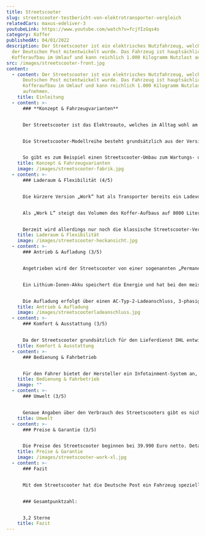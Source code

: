 ```yaml
---
title: Streetscooter
slug: streetscooter-testbericht-von-elektrotransporter-vergleich
relatedCars: maxus-edeliver-3
youtubeLink: https://www.youtube.com/watch?v=fcjYIzGqs4s
category: Koffer
publishedAt: 04/01/2022
description: Der Streetscooter ist ein elektrisches Nutzfahrzeug, welches von
  der Deutschen Post mitentwickelt wurde. Das Fahrzeug ist hauptsächlich mit
  Kofferaufbau im Umlauf und kann reichlich 1.000 Kilogramm Nutzlast aufnehmen.
src: /images/streetscooter-front.jpg
content:
  - content: Der Streetscooter ist ein elektrisches Nutzfahrzeug, welches von der
      Deutschen Post mitentwickelt wurde. Das Fahrzeug ist hauptsächlich mit
      Kofferaufbau im Umlauf und kann reichlich 1.000 Kilogramm Nutzlast
      aufnehmen.
    title: Einleitung
  - content: >-
      ### **Konzept & Fahrzeugvarianten**


      Der Streetscooter ist das Elektroauto, welches im Alltag wohl am häufigsten zu sehen ist. Das liegt daran, dass die Deutsche Post das Fahrzeug in ganz Deutschland für seinen Paketlieferdienst DHL nutzt. So ist der Streetscooter in ländlichen Regionen genauso wie in Großstädten täglich zahlreich unterwegs. Leider ist das Auto für die Deutsche Post zu einem Verlustgeschäft geworden, weshalb der Verkauf eingestellt wurde und der Streetscooter später nur noch zur Aufrechterhaltung der Flotte produziert wurde.


      Die Streetscooter-Modellreihe besteht grundsätzlich aus der Version „Work“ und ist jeweils als Pickup- oder Kofferaufbau („Box“) erhältlich. In der Standard-Variante sind diese Modelle rund 4,70 Meter lang, während die deutlich größere „Work L“-Reihe rund 5,80 Meter misst. In Kooperation mit Ford wurde außerdem ab 2017 der „Work XL“ produziert, der allerdings exklusiv für DHL gefertigt wurde. Neben diesen fertigen Version ist eine „Pure“-Version ohne Aufbau erhältlich, die dann von anderen Herstellern mit individuellen Aufbauten versehen wird.


      So gibt es zum Beispiel einen Streetscooter-Umbau zum Wartungs- und Monteurfahrzeug von den Firmen Bott und Sortima, welche den Koffer-Aufbau mit detaillierten Regal- und Ladungssicherungs-Systemen ausstatten, in dem die verschiedenen Arten von Werkzeugen verstaut werden können. Gleich vier Unternehmen produzieren Pick-Up-Umbauten, die bspw. für Kommunen und Gartenbaubetrieben individuelle Aufbau-Konzepte anbieten, z.B. mit Kippvorrichtungen der Ladefläche. Der dritte Bereich der Umbaulösungen beinhaltet Kühltransporter. Hier können sich Nahrungsmittel-Auslieferer bei den Firmen Wilke Fahrzeugbau und Kress spezielle Kühlkoffer auf den Streetscooter bauen lassen, um ihre Waren frisch zum Kunden zu liefern.
    title: Konzept & Fahrzeugvarianten
    image: /images/streetscooter-fabrik.jpg
  - content: >-
      ### Laderaum & Flexibilität (4/5)


      Die kürzere Version „Work“ hat als Transporter bereits ein Ladevolumen von 4300 Liter. Da der Koffer-Aufbau über den Rädern aufgebaut ist, beeinträchtigen hier auch keine Radkästen das Volumen oder die Beladung. Neben den geteilten Hecktüren ist der Streetscooter außerdem über eine seitliche Schiebetür rechts beladbar, was gerade für Paketzusteller sehr praktisch ist. Die Nutzlast lag bei beiden Aufbauten (Pick-Up und Koffer) bei 720 Kilogramm für die 20 kWh-Version sowie 585 Kilogramm für den 40 kWh-Akku.


      Als „Work L“ steigt das Volumen des Koffer-Aufbaus auf 8000 Liter. Auch hier ist der Laderaum separat vom Fahrwerk montiert und die Beladung über Hecktüren sowie eine seitliche Schiebetür möglich. Die Nutzlast liegt beim „Work L“, welcher nur mit 40 kWh-Akku angeboten wird, bei 905 Kilogramm („Box“) bzw. 890 Kilogramm (Pick-Up). Wie bei den meisten Fahrzeugen kann sich die Nutzlast aber durch gewissen Ausstattungsoptionen etwas verringern.


      Derzeit wird allerdings nur noch die klassische Streetscooter-Version mit Koffer-Aufbau und einer Nutzlast von 1.014 Kilogramm angeboten.
    title: Laderaum & Flexibilität
    image: /images/streetscooter-heckansicht.jpg
  - content: >-
      ### Antrieb & Aufladung (3/5)


      Angetrieben wird der Streetscooter von einer sogenannten „Permanenterregten Synchronmaschine“. Diese erzeugt eine Leistung von 51 kW, welche über ein einstufiges Getriebe mit Differential auf die Vorderachse übertragen wird. Der Elektromotor hat ein maximales Drehmoment von 200 Nm und bringt das Fahrzeug auf eine Höchstgeschwindigkeit von 100 km/h.


      Ein Lithium-Ionen-Akku speichert die Energie und hat bei den meisten Modellen eine Ladekapazität von 43,4 kWh. Die Reichweite lag laut dem Hersteller bei 205 Kilometer für die Kurzversion sowie 187 Kilometer als „Work L“. Mit dem 20 kWh-Akku liegt die Reichweite bei 101 Kilometer. Auch hier ist zu beachten, dass die Reichweite durch häufiges Beschleunigen oder elektronische Geräte wie Radio sinken kann. Derzeit gibt der Hersteller allerdings keine Reichweiten mehr an.


      Die Aufladung erfolgt über einen AC-Typ-2-Ladeanschluss, 3-phasig mit 11 kW, welcher auch Mode 3-kompatibel ist. Über eine herkömmliche 220V-Steckdose dauert die Aufladung des Fahrzeugs rund 16 Stunden, während eine Schnellladung laut Hersteller in rund 3 Stunden möglich ist.
    title: Antrieb & Aufladung
    image: /images/streetscooterladeanschluss.jpg
  - content: >-
      ### Komfort & Ausstattung (3/5)


      Da der Streetscooter grundsätzlich für den Lieferdienst DHL entwickelt wurde, ist er in der Koffer-Variante natürlich auch für diese Art Nutzung am besten geeignet. Das große Ladevolumen sowie die zweiseitige Beladungs-Möglichkeit machen ihn zu einem praktischen Fahrzeug, um Dinge mehrmals am Tag zu be- und entladen. Für den oft engen Stadtverkehr ist es zudem praktisch, dass der Transporter über eine Rückfahrkamera verfügt, wodurch das Rangieren deutlich vereinfacht wird. Diese entfällt natürlich beim Pick-Up, welcher auch eher für Tätigkeiten im Bereich des Baus und Handwerks geeignet ist. In Sachen Komfort-Ausstattung ist bei dem Streetscooter natürlich nicht viel zu holen, da das Fahrzeug als reines Nutzfahrzeug konzipiert wurde.
    title: Komfort & Ausstattung
  - content: >-
      ### Bedienung & Fahrbetrieb


      Für den Fahrer bietet der Hersteller ein Infotainment-System an, welches neben einem Radio mit Freisprecheinrichtung außerdem eine Navigationsfunktion beinhaltet. So kann man auch während Lieferfahrten einfach und sicher mit Kunden oder Vorgesetzten telefonieren und unbekannte Adressen bequem ansteuern. Für kalte Tage gibt es eine Sitzheizung, die gerade bei vielem Aus- und Einsteigen sehr angenehm sein kann. Eine Berganfahrhilfe hilft außerdem in Gebieten mit Steigungen, unkompliziert nach getaner Auslieferung wieder loszufahren.
    title: Bedienung & Fahrbetrieb
    image: ""
  - content: >-
      ### Umwelt (3/5)


      Genaue Angaben über den Verbrauch des Streetscooters gibt es nicht mehr, allerdings wurden anfangs Angaben von rund 18 kWh auf 100 Kilometer für den NEFZ-Zyklus kommuniziert. Der wirkliche Verbrauch dürfte aber auch bei wenig Beladung höher liegen. Eine Solaranlage zur Verlängerung der Reichweite ist leider nicht erhältlich.
    title: Umwelt
  - content: >-
      ### Preise & Garantie (3/5)


      Die Preise des Streetscooter beginnen bei 39.990 Euro netto. Detaillierte Preise sind allerdings nur auf Anfrage erhältlich. Die Kurzversion „Work“ war zuletzt ab 42.750 Euro netto erhältlich, während die Preise für den „Work L“ bei 47.650 Euro begonnen haben. Für den „Pure“ muss ebenfalls eine konkrete Anfrage beim Hersteller erfolgen, sicherlich weil diese an andere Unternehmen zum Weiterbau verkauft werden. Dadurch gibt es unterschiedliche Anforderungen an das Modell und der Preis ist wohl auch von der Anzahl der bestellten Fahrzeuge abhängig. Auf die Batterie gibt der Hersteller eine Garantie von 6 Jahren bzw. 120.000 Kilometer.
    title: Preise & Garantie
    image: /images/streetscooter-work-xl.jpg
  - content: >-
      ### Fazit


      Mit dem Streetscooter hat die Deutsche Post ein Fahrzeug speziell für ihre Bedürfnisse entwickelt. Dies macht das Fahrzeug aber auch für andere Unternehmen praktisch. Während die Koffer-Version ideal für Auslieferungen von großer und auch sperriger Ladung ist, bietet der Pick-Up für Bauunternehmen eine umweltfreundliche Alternative zu herkömmlichen Fahrzeugen. Es ist deshalb schade, dass der Streetscooter finanziell leider ein deutliches Minusgeschäft war und quasi nicht mehr frei verkauft wird.


      ### Gesamtpunktzahl:


      3,2 Sterne
    title: Fazit
---
```


